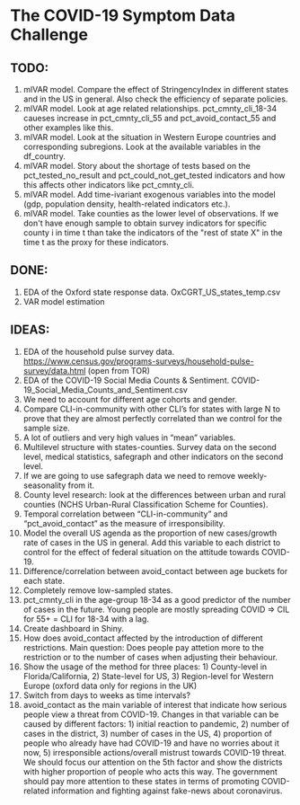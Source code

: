 # The COVID-19 Symptom Data Challenge

## TODO:
1. mlVAR model. Compare the effect of StringencyIndex in different states and in the US in general. Also check the efficiency of separate policies.
2. mlVAR model. Look at age related relationships. pct_cmnty_cli_18-34 caueses increase in pct_cmnty_cli_55 and pct_avoid_contact_55 and other examples like this.
3. mlVAR model. Look at the situation in Western Europe countries and corresponding subregions. Look at the available variables in the df_country.
4. mlVAR model. Story about the shortage of tests based on the pct_tested_no_result and pct_could_not_get_tested indicators and how this affects other indicators like pct_cmnty_cli.
5. mlVAR model. Add time-ivariant exogenous variables into the model (gdp, population density, health-related indicators etc.).
6. mlVAR model. Take counties as the lower level of observations. If we don't have enough sample to obtain survey indicators for specific county i in time t than take the indicators of the "rest of state X" in the time t as the proxy for these indicators.

## DONE:
1. EDA of the Oxford state response data. OxCGRT_US_states_temp.csv
2. VAR model estimation

## IDEAS:
1. EDA of the household pulse survey data. https://www.census.gov/programs-surveys/household-pulse-survey/data.html (open from TOR)
2. EDA of the COVID-19 Social Media Counts & Sentiment. COVID-19_Social_Media_Counts_and_Sentiment.csv
1. We need to account for different age cohorts and gender.
3. Compare CLI-in-community with other CLI’s for states with large N to prove that they are almost perfectly correlated than we control for the sample size.
4. A lot of outliers and very high values in “mean” variables.
5. Multilevel structure with states-counties. Survey data on the second level, medical statistics, safegraph and other indicators on the second level.
6. If we are going to use safegraph data we need to remove weekly-seasonality from it.
7. County level research: look at the differences between urban and rural counties (NCHS Urban-Rural Classification Scheme for Counties).
8. Temporal correlation between “CLI-in-community” and “pct_avoid_contact” as the measure of irresponsibility.
9.	Model the overall US agenda as the proportion of new cases/growth rate of cases in the US in general. Add this variable to each district to control for the effect of federal situation on the attitude towards COVID-19.
10. Difference/correlation between avoid_contact between age buckets for each state.
11. Completely remove low-sampled states.
12. pct_cmnty_cli in the age-group 18-34 as a good predictor of the number of cases in the future. Young people are mostly spreading COVID => CIL for 55+ = CLI for 18-34 with a lag.
13. Create dashboard in Shiny.
14. How does avoid_contact affected by the introduction of different restrictions. Main question: Does people pay attetion more to the restriction or to the number of cases when adjusting their behaviour.
15. Show the usage of the method for three places: 1) County-level in Florida/California, 2) State-level for US, 3) Region-level for Western Europe (oxford data only for regions in the UK)
16. Switch from days to weeks as time intervals?
17. avoid_contact as the main variable of interest that indicate how serious people view a threat from COVID-19. Changes in that variable can be caused by different factors: 1) initial reaction to pandemic, 2) number of cases in the district, 3) number of cases in the US, 4) proportion of people who already have had COVID-19 and have no worries about it now, 5) irresponsible actions/overall mistrust towards COVID-19 threat. We should focus our attention on the 5th factor and show the districts with higher proportion of people who acts this way. The government should pay more attention to these states in terms of promoting COVID-related information and fighting against fake-news about coronavirus.



